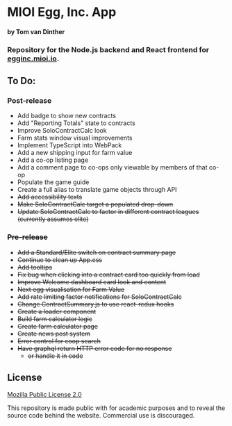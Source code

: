 # MIOI Egg, Inc. App
#### by Tom van Dinther
### Repository for the Node.js backend and React frontend for [egginc.mioi.io](https://egginc.mioi.io). 

## To Do:

### Post-release
- Add badge to show new contracts
- Add "Reporting Totals" state to contracts
- Improve SoloContractCalc look
- Farm stats window visual improvements
- Implement TypeScript into WebPack
- Add a new shipping input for farm value
- Add a co-op listing page
- Add a comment page to co-ops only viewable by members of that co-op
- Populate the game guide
- Create a full alias to translate game objects through API
- ~~Add accessibility texts~~
- ~~Make SoloContractCalc target a populated drop-down~~
- ~~Update SoloContractCalc to factor in different contract leagues (currently assumes elite)~~

### ~~Pre-release~~
- ~~Add a Standard/Elite switch on contract summary page~~
- ~~Continue to clean up App.css~~
- ~~Add tooltips~~
- ~~Fix bug when clicking into a contract card too quickly from load~~
- ~~Improve Welcome dashboard card look and content~~
- ~~Next egg visualisation for Farm Value~~
- ~~Add rate limiting factor notifications for SoloContractCalc~~
- ~~Change ContractSummary.js to use react-redux hooks~~
- ~~Create a loader component~~
- ~~Build farm calculator logic~~
- ~~Create farm calculator page~~
- ~~Create news post system~~
- ~~Error control for coop search~~
- ~~Have graphql return HTTP error code for no response~~
	- ~~or handle it in code~~

## License
[Mozilla Public License 2.0](https://choosealicense.com/licenses/mpl-2.0/)

This repository is made public with for academic purposes and to reveal the source code behind the website. Commercial use is discouraged.